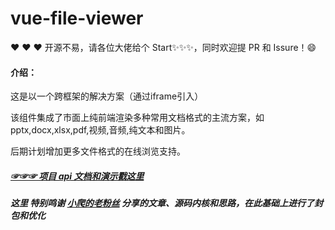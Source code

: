 # vue-file-viewer

❤️ ❤️ ❤️ 开源不易，请各位大佬给个 Start✨✨✨，同时欢迎提 PR 和 Issure！:smile:

#### 介绍：

这是以一个跨框架的解决方案（通过iframe引入）

该组件集成了市面上纯前端渲染多种常用文档格式的主流方案，如 pptx,docx,xlsx,pdf,视频,音频,纯文本和图片。

后期计划增加更多文件格式的在线浏览支持。

##### [☞☞☞ 项目 api 文档和演示戳这里](https://file-viewer.yiwowang.com/index.html)

##### 这里 特别鸣谢 [小爬的老粉丝](https://blog.csdn.net/wybaby168) 分享的文章、源码内核和思路，在此基础上进行了封包和优化
